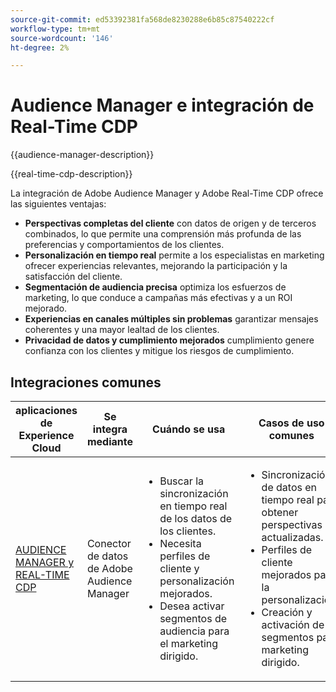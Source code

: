 ```yaml
---
source-git-commit: ed53392381fa568de8230288e6b85c87540222cf
workflow-type: tm+mt
source-wordcount: '146'
ht-degree: 2%

---
```



# Audience Manager e integración de Real-Time CDP

{{audience-manager-description}}

{{real-time-cdp-description}}

La integración de Adobe Audience Manager y Adobe Real-Time CDP ofrece las siguientes ventajas:

+ **Perspectivas completas del cliente** con datos de origen y de terceros combinados, lo que permite una comprensión más profunda de las preferencias y comportamientos de los clientes.
+ **Personalización en tiempo real** permite a los especialistas en marketing ofrecer experiencias relevantes, mejorando la participación y la satisfacción del cliente.
+ **Segmentación de audiencia precisa** optimiza los esfuerzos de marketing, lo que conduce a campañas más efectivas y a un ROI mejorado.
+ **Experiencias en canales múltiples sin problemas** garantizar mensajes coherentes y una mayor lealtad de los clientes.
+ **Privacidad de datos y cumplimiento mejorados** cumplimiento genere confianza con los clientes y mitigue los riesgos de cumplimiento.

## Integraciones comunes

<table>
    <thead>
        <tr>
            <th>aplicaciones de Experience Cloud</th>
            <th>Se integra mediante</th>
            <th>Cuándo se usa</th>
            <th>Casos de uso comunes</th>
        </tr>
    </thead>
    <tbody>
        <tr>
            <td>
                <a href="/docs/platform-learn/tutorials/sources/ingest-data-from-aam.html?lang=en" target="_blank" rel="noreferrer">AUDIENCE MANAGER y REAL-TIME CDP</a>
            </td>
            <td>Conector de datos de Adobe Audience Manager</td>
            <td>
                <ul>
                    <li>Buscar la sincronización en tiempo real de los datos de los clientes.</li>
                    <li>Necesita perfiles de cliente y personalización mejorados.</li>
                    <li>Desea activar segmentos de audiencia para el marketing dirigido.</li>
                </ul>
            </td>
            <td>
                <ul>
                    <li>Sincronización de datos en tiempo real para obtener perspectivas actualizadas.</li>
                    <li>Perfiles de cliente mejorados para la personalización.</li>
                    <li>Creación y activación de segmentos para marketing dirigido.</li>
                </ul>
            </td>
        </tr>
    </tbody>
</table>
